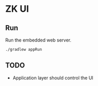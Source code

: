 # ZK UI

## Run
Run the embedded web server.
```bash
./gradlew appRun
```

## TODO
* Application layer should control the UI
